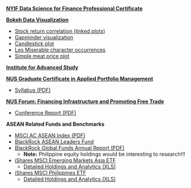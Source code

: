 **[NYIF Data Science for Finance Professional Certificate](https://www.nyif.com/data-science-finance-professional-certificate.html)**

**[Bokeh Data Visualization](http://bokeh.pydata.org/en/latest/docs/gallery.html)**  
- [Stock return correlation (linked plots)](https://demo.bokehplots.com/apps/stocks)
- [Gapminder visualization](https://demo.bokehplots.com/apps/gapminder)
- [Candlestick plot](http://bokeh.pydata.org/en/latest/docs/gallery/candlestick.html)
- [Les Miserable character occurrences](http://bokeh.pydata.org/en/latest/docs/gallery/les_mis.html)
- [Simple meat price plot](http://bokeh.pydata.org/en/latest/docs/gallery/ggplot_line.html)

**[Institute for Advanced Study](https://www.ias.edu/)**

**[NUS Graduate Certificate in Applied Portfolio Management](http://bschool.nus.edu/camri/executive-education-at-camri)**
- [Syllabus (PDF)](http://bschool.nus.edu/Portals/0/images/CAMRI/ee/g-CAPM%20Detailed%20Syllabus%202016.pdf)

**[NUS Forum: Financing Infrastructure and Promoting Free Trade](https://www.youtube.com/watch?v=Pn9T0Oqsr7w)**
- [Conference Report (PDF)](https://bschool.nus.edu.sg/Portals/0/docs/camri/Post-Event-Report-on-8th-WCY-Forum.pdf)

  
**ASEAN Related Funds and Benchmarks**
- [MSCI AC ASEAN Index (PDF)](https://www.msci.com/documents/10199/898cceae-3062-4000-a1a4-9877c6d8325e)
- [BlackRock ASEAN Leaders Fund](https://www.blackrock.com/sg/en/products/237595/bgf-asean-leaders-fund-a2-usd)
- [BlackRock Global Funds Annual Report (PDF)](https://www.blackrock.com/sg/en/literature/annual-report/bgf-audited-annual-report-and-accounts-sg.pdf)
  - **Note:** Philippine equity holdings would be interesting to research!!!
- [iShares MSCI Emerging Markets Asia ETF](https://www.ishares.com/us/products/239629/ishares-msci-emerging-markets-asia-etf)
  - [Detailed Holdings and Analytics (XLS)](https://www.ishares.com/us/products/239629/ishares-msci-emerging-markets-asia-etf/1467271812596.ajax?fileType=csv&fileName=EEMA_holdings&dataType=fund)
- [iShares MSCI Philippines ETF](https://www.ishares.com/us/products/239675/ishares-msci-philippines-etf)
  - [Detailed Holdings and Analytics (XLS)](https://www.ishares.com/us/products/239675/ishares-msci-philippines-etf/1467271812596.ajax?fileType=csv&fileName=EPHE_holdings&dataType=fund)

